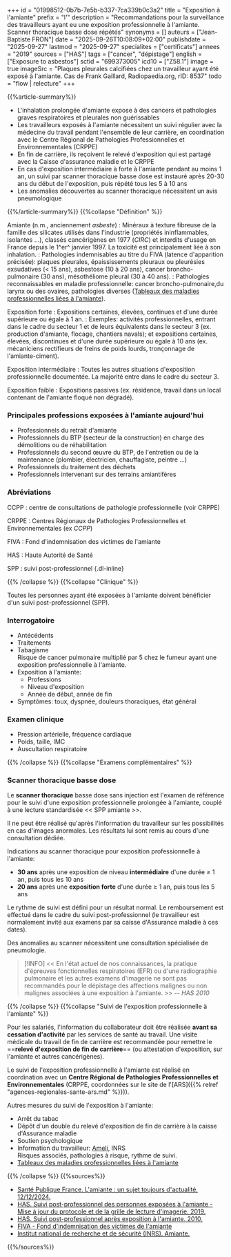 +++
id = "01998512-0b7b-7e5b-b337-7ca339b0c3a2"
title = "Exposition à l'amiante"
prefix = "l'"
description = "Recommandations pour la surveillance des travailleurs ayant eu une exposition professionnelle à l'amiante. Scanner thoracique basse dose répétés"
synonyms = []
auteurs = ["Jean-Baptiste FRON"]
date = "2025-09-26T10:08:09+02:00"
publishdate = "2025-09-27"
lastmod = "2025-09-27"
specialites = ["certificats"]
annees = "2019"
sources = ["HAS"]
tags = ["cancer", "dépistage"]
english = ["Exposure to asbestos"]
sctid = "699373005"
icd10 = ["Z58.1"]
image = true
imageSrc = "Plaques pleurales calcifiées chez un travailleur ayant été exposé à l'amiante. Cas de Frank Gaillard, Radiopaedia.org, rID: 8537"
todo = "flow | relecture"
+++

{{%article-summary%}}

- L'inhalation prolongée d'amiante expose à des cancers et pathologies graves respiratoires et pleurales non guérissables
- Les travailleurs exposés à l'amiante nécessitent un suivi régulier avec la médecine du travail pendant l'ensemble de leur carrière, en coordination avec le Centre Régional de Pathologies Professionnelles et Environnementales (CRPPE)
- En fin de carrière, ils reçoivent le relevé d'exposition qui est partagé avec la Caisse d'assurance maladie et le CRPPE
- En cas d'exposition intermédiaire à forte à l'amiante pendant au moins 1 an, un suivi par scanner thoracique basse dose est instauré après 20-30 ans du début de l'exposition, puis répété tous les 5 à 10 ans
- Les anomalies découvertes au scanner thoracique nécessitent un avis pneumologique

{{%/article-summary%}}
{{%collapse "Définition" %}}

Amiante (n.m., anciennement *asbeste*)
: Minéraux à texture fibreuse de la famille des silicates utilisés dans l'industrie (propriétés ininflammables, isolantes ...), classés cancérigènes en 1977 (*CIRC*) et interdits d'usage en France depuis le 1^er^ janvier 1997. La toxicité est principalement liée à son inhalation.
: Pathologies indemnisables au titre du FIVA (latence d'apparition précisée): plaques pleurales, épaississements pleuraux ou pleurésies exsudatives (< 15 ans), asbestose (10 à 20 ans), cancer broncho-pulmonaire (30 ans), mésothéliome pleural (30 à 40 ans).
: Pathologies reconnaissables en maladie professionnelle: cancer broncho-pulmonaire,du larynx ou des ovaires, pathologies diverses ([Tableaux des maladies professionnelles liées à l'amiante](https://www.inrs.fr/publications/bdd/mp/recherche.html?typeRegime=R&field_activites_nuisances=amiante&field_maladies=&field_numeroCAS=&mot_cles_tableau=&motsCles=&valid_RECHERCHE_MOTSCLES=Rechercher&introspection=)).

Exposition forte
: Expositions certaines, élevées, continues et d'une durée supérieure ou égale à 1 an.
: Exemples: activités professionnelles, entrant dans le cadre du secteur 1 et de leurs équivalents dans le secteur 3 (ex. production d'amiante, flocage, chantiers navals); et expositions certaines, élevées, discontinues et d'une durée
supérieure ou égale à 10 ans (ex. mécaniciens rectifieurs de freins de poids lourds, tronçonnage de l'amiante-ciment).

Exposition intermédiaire
: Toutes les autres situations d'exposition professionnelle documentée. La majorité entre dans le cadre du secteur 3.

Exposition faible
: Expositions passives (ex. résidence, travail dans un local contenant de l'amiante floqué non dégradé).

### Principales professions exposées à l'amiante aujourd'hui

- Professionnels du retrait d'amiante
- Professionnels du BTP (secteur de la construction) en charge des démolitions ou de réhabilitation
- Professionnels du second œuvre du BTP, de l'entretien ou de la maintenance (plombier, électricien, chauffagiste, peintre ...)
- Professionnels du traitement des déchets
- Professionnels intervenant sur des terrains amiantifères

### Abréviations

CCPP
: centre de consultations de pathologie professionnelle (voir CRPPE)

CRPPE
: Centres Régionaux de Pathologies Professionnelles et Environnementales (ex *CCPP*)

FIVA
: Fond d'indemnisation des victimes de l'amiante

HAS
: Haute Autorité de Santé

SPP
: suivi post-professionnel
{.dl-inline}

{{% /collapse %}}
{{%collapse "Clinique" %}}

Toutes les personnes ayant été exposées à l'amiante doivent bénéficier d'un suivi post-professionnel (SPP).

### Interrogatoire

- Antécédents
- Traitements
- Tabagisme  
  Risque de cancer pulmonaire multiplié par 5 chez le fumeur ayant une exposition professionnelle à l'amiante.
- Exposition à l'amiante:
  - Professions
  - Niveau d'exposition
  - Année de début, année de fin
- Symptômes: toux, dyspnée, douleurs thoraciques, état général

### Examen clinique

- Pression artérielle, fréquence cardiaque
- Poids, taille, IMC
- Auscultation respiratoire

{{% /collapse %}}
{{%collapse "Examens complémentaires" %}}

### Scanner thoracique basse dose

Le **scanner thoracique** basse dose sans injection est l'examen de référence pour le suivi d'une exposition professionnelle prolongée à l'amiante, couplé à une lecture standardisée << SPP amiante >>.

Il ne peut être réalisé qu'après l'information du travailleur sur les possibilités en cas d'images anormales. Les résultats lui sont remis au cours d'une consultation dédiée.

Indications au scanner thoracique pour exposition professionnelle à l'amiante:

- **30 ans** après une exposition de niveau **intermédiaire** d'une durée ≥ 1 an, puis tous les 10 ans
- **20 ans** après une **exposition forte** d'une durée ≥ 1 an, puis tous les 5 ans

Le rythme de suivi est défini pour un résultat normal. Le remboursement est effectué dans le cadre du suivi post-professionnel (le travailleur est normalement invité aux examens par sa caisse d'Assurance maladie à ces dates).

Des anomalies au scanner nécessitent une consultation spécialisée de pneumologie.

> [!INFO]
> << En l'état actuel de nos connaissances, la pratique d'épreuves fonctionnelles respiratoires (EFR) ou d'une radiographie pulmonaire et les autres examens d'imagerie ne sont pas recommandés pour le dépistage des affections malignes ou non malignes associées à une exposition à l'amiante. >> -- *HAS 2010*

{{% /collapse %}}
{{%collapse "Suivi de l'exposition professionnelle à l'amiante" %}}

Pour les salariés, l'information du collaborateur doit être réalisée **avant sa cessation d'activité** par les services de santé au travail. Une visite médicale du travail de fin de carrière est recommandée pour remettre le ==**relevé d'exposition de fin de carrière**== (ou attestation d'exposition, sur l'amiante et autres cancérigènes).

Le suivi de l'exposition professionnelle à l'amiante est réalisé en coordination avec un **Centre Régional de Pathologies Professionnelles et Environnementales** (CRPPE, coordonnées sur le site de l'[ARS]({{% relref "agences-regionales-sante-ars.md" %}})).

Autres mesures du suivi de l'exposition à l'amiante:

- Arrêt du tabac
- Dépôt d'un double du relevé d'exposition de fin de carrière à la caisse d'Assurance maladie
- Soutien psychologique
- Information du travailleur: [Ameli](https://www.ameli.fr/assure/sante/themes/maladies-amiante), INRS  
  Risques associés, pathologies à risque, rythme de suivi.
- [Tableaux des maladies professionnelles liées à l'amiante](https://www.inrs.fr/publications/bdd/mp/recherche.html?typeRegime=R&field_activites_nuisances=amiante&field_maladies=&field_numeroCAS=&mot_cles_tableau=&motsCles=&valid_RECHERCHE_MOTSCLES=Rechercher&introspection=)

{{% /collapse %}}
{{%sources%}}

- [Santé Publique France. L'amiante : un sujet toujours d'actualité. 12/12/2024.](https://www.anses.fr/fr/content/lamiante-sujet-toujours-dactualite)
- [HAS. Suivi post-professionnel des personnes exposées à l'amiante - Mise à jour du protocole et de la grille de lecture d'imagerie. 2019.](https://www.has-sante.fr/jcms/p_3099768/fr/suivi-post-professionnel-des-personnes-exposees-a-l-amiante-mise-a-jour-du-protocole-et-de-la-grille-de-lecture-d-imagerie)
- [HAS. Suivi post-professionnel après exposition à l'amiante. 2010.](https://www.has-sante.fr/jcms/c_935546/fr/suivi-post-professionnel-apres-exposition-a-l-amiante)
- [FIVA - Fond d'indemnisation des victimes de l'amiante](https://www.fiva.fr)
- [Institut national de recherche et de sécurité (INRS). Amiante.](https://www.inrs.fr/risques/amiante/ce-qu-il-faut-retenir.html)

{{%/sources%}}
